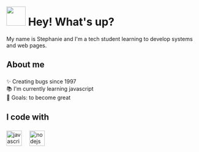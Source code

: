 <h1>
  <img style="width: 50px; heigth: 50px; display: inline;" src="https://media2.giphy.com/media/OFiwdqgkDEJ7Qs8z0d/giphy.gif?cid=6c09b952e1mztp8vslyjm6y49briewor66f2ze44oa9mgjgl&ep=v1_internal_gif_by_id&rid=giphy.gif&ct=s">  Hey! What's up?
</h1>


<p align="left">My name is Stephanie and I'm a tech student learning to develop systems and web pages.</p>

###

<h2 align="left">About me</h2>

###

<p align="left">✨ Creating bugs since 1997<br>📚 I'm currently learning javascript<br>🎯 Goals: to become great</p>

###

<h2 align="left">I code with</h2>



###

<div align="left">
  <img src="https://cdn.jsdelivr.net/gh/devicons/devicon/icons/javascript/javascript-original.svg" height="40" alt="javascript logo"  />
  <img width="12" />
  <img src="https://cdn.jsdelivr.net/gh/devicons/devicon/icons/nodejs/nodejs-original.svg" height="40" alt="nodejs logo"  />
</div>

###
